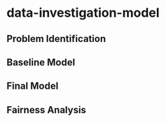 # data-investigation-model

## Problem Identification



## Baseline Model

## Final Model

## Fairness Analysis
